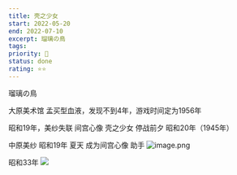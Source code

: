 ```yaml
---
title: 壳之少女
start: 2022-05-20
end: 2022-07-10
excerpt: 瑠璃の鳥
tags: 
priority: 🔼 
status: done
rating: ⭐⭐
---
```

瑠璃の鳥

大原美术馆
孟买型血液，发现不到4年，游戏时间定为1956年

昭和19年，美纱失联
间宫心像 壳之少女 停战前夕 昭和20年（1945年）

中原美纱 
昭和19年 夏天 成为间宫心像 助手
![image.png](https://naglfar28.oss-ap-southeast-1.aliyuncs.com/naglfar28/20230105183044.png)

昭和33年
![](https://naglfar28.oss-ap-southeast-1.aliyuncs.com/naglfar28/20230105182850.png)
